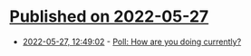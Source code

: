 # [Published on 2022-05-27](index.md)

* [2022-05-27, 12:49:02](https://news.ycombinator.com/item?id=31528960) - [Poll: How are you doing currently?](https://news.ycombinator.com/item?id=31528960)
